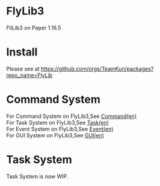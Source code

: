 # FlyLib3

FliLib3 on Paper 1.16.5<br/>

# Install 
Please see at https://github.com/orgs/TeamKun/packages?repo_name=FlyLib <br/>

# Command System

For Command System on FlyLib3,See [Command(en)](https://github.com/TeamKun/FlyLib/blob/flylib-3/documents/en/Command.md) <br/>
For Task System on FlyLib3,See [Task(en)](https://github.com/TeamKun/FlyLib/blob/flylib-3/documents/en/Task.md) <br/>
For Event System on FlyLib3,See [Event(en)](https://github.com/TeamKun/FlyLib/blob/flylib-3/documents/en/Event.md) <br/>
For GUI System on FlyLib3,See [GUI(en)](https://github.com/TeamKun/FlyLib/blob/flylib-3/documents/en/GUI.md) <br/>

# Task System

Task System is now WIP.<br/>
